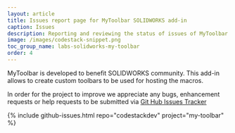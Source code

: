 ```yaml
---
layout: article
title: Issues report page for MyToolbar SOLIDWORKS add-in
caption: Issues
description: Reporting and reviewing the status of issues of MyToolbar add-in for SOLIDWORKS
image: /images/codestack-snippet.png
toc_group_name: labs-solidworks-my-toolbar
order: 4
---
```

MyToolbar is developed to benefit SOLIDWORKS community. This add-in allows to create custom toolbars to be used for hosting the macros.

In order for the project to improve we appreciate any bugs, enhancement requests or help requests to be submitted via [Git Hub Issues Tracker](https://github.com/codestackdev/my-toolbar/issues)

{% include github-issues.html repo="codestackdev" project="my-toolbar" %}